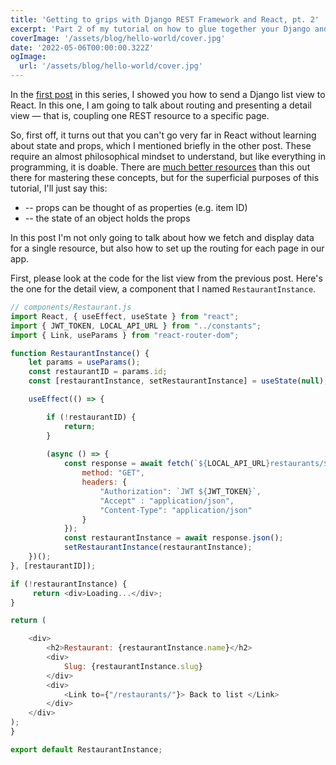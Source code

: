 ```yaml
---
title: 'Getting to grips with Django REST Framework and React, pt. 2'
excerpt: 'Part 2 of my tutorial on how to glue together your Django and React apps, passing data to a frontend.'
coverImage: '/assets/blog/hello-world/cover.jpg'
date: '2022-05-06T00:00:00.322Z'
ogImage:
  url: '/assets/blog/hello-world/cover.jpg'
---
```


In the [first post](/django-rest-react-pt-1/) in this series, I showed you how to send a Django list view to React. In this one, I am going to talk about routing and presenting a detail view — that is, coupling one REST resource to a specific page.

So, first off, it turns out that you can't go very far in React without learning about state and props, which I mentioned briefly in the other post. These require an almost philosophical mindset to understand, but like everything in programming, it is doable. There are [much better resources](https://www.freecodecamp.org/news/react-js-for-beginners-props-state-explained/) than this out there for mastering these concepts, but for the superficial purposes of this tutorial, I'll just say this:

* -- props can be thought of as properties (e.g. item ID)
* -- the state of an object holds the props

In this post I'm not only going to talk about how we fetch and display data for a single resource, but also how to set up the routing for each page in our app.

First, please look at the code for the list view from the previous post. Here's the one for the detail view, a component that I named `RestaurantInstance`.


```javascript
// components/Restaurant.js 
import React, { useEffect, useState } from "react"; 
import { JWT_TOKEN, LOCAL_API_URL } from "../constants"; 
import { Link, useParams } from "react-router-dom"; 

function RestaurantInstance() { 
    let params = useParams(); 
    const restaurantID = params.id; 
    const [restaurantInstance, setRestaurantInstance] = useState(null); 

    useEffect(() => {

        if (!restaurantID) { 
            return; 
        } 
        
        (async () => {
            const response = await fetch(`${LOCAL_API_URL}restaurants/${restaurantID}`, {
                method: "GET", 
                headers: { 
                    "Authorization": `JWT ${JWT_TOKEN}`, 
                    "Accept" : "application/json", 
                    "Content-Type": "application/json" 
                } 
            }); 
            const restaurantInstance = await response.json(); 
            setRestaurantInstance(restaurantInstance); 
    })(); 
}, [restaurantID]); 

if (!restaurantInstance) {
     return <div>Loading...</div>; 
} 

return (

    <div> 
        <h2>Restaurant: {restaurantInstance.name}</h2> 
        <div> 
            Slug: {restaurantInstance.slug} 
        </div> 
        <div> 
            <Link to={"/restaurants/"}> Back to list </Link> 
        </div> 
    </div> 
); 
} 

export default RestaurantInstance;

```